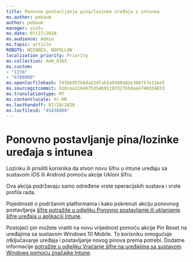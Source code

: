 ```yaml
---
title: Ponovno postavljanje pina/lozinke uređaja s intunea
ms.author: pebaum
author: pebaum
manager: scotv
ms.date: 07/27/2020
ms.audience: Admin
ms.topic: article
ROBOTS: NOINDEX, NOFOLLOW
localization_priority: Priority
ms.collection: Adm_O365
ms.custom:
- "1278"
- "6700008"
ms.openlocfilehash: fd3bb957b0da22dfab5a9988a82e398757e12ee5
ms.sourcegitcommit: b10cea11b4975354b91193327b58aa4740d34833
ms.translationtype: MT
ms.contentlocale: hr-HR
ms.lasthandoff: 07/28/2020
ms.locfileid: "45438866"
---
```

# <a name="device-pinpassword-reset-from-intune"></a>Ponovno postavljanje pina/lozinke uređaja s intunea

Lozinku ili prisiliti korisnika da stvori novu šifru u intune uređaju sa sustavom iOS ili Android pomoću akcije Ukloni šifru.

Ova akcija podržavaju samo određene vrste operacijskih sustava i vrste profila rada.

Pojedinosti o podržanim platformama i kako pokrenuti akciju ponovnog postavljanja [šifre potražite u odjeljku Ponovno postavljanje ili uklanjanje šifre uređaja u aplikaciji Intune](https://docs.microsoft.com/intune/device-passcode-reset).

Postojeći pin možete vratiti na novu vrijednost pomoću akcije Pin Reset na uređajima sa sustavom Windows 10 Mobile. To korisniku omogućuje otključavanje uređaja i postavljanje novog pinova prema potrebi. Dodatne informacije [potražite u odjeljku Vraćanje šifre na uređajima sa sustavom Windows pomoću značajke Intune](https://docs.microsoft.com/intune/device-windows-pin-reset).